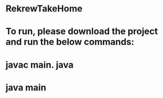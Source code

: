 # RekrewTakeHome

# To run, please download the project and run the below commands:
# javac main. java
# java main
